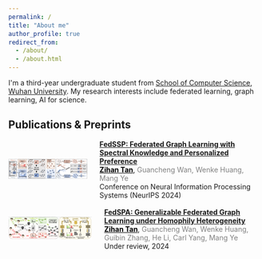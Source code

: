 ```yaml
---
permalink: /
title: "About me"
author_profile: true
redirect_from: 
  - /about/
  - /about.html
---
```


I'm a third-year undergraduate student from [School of Computer Science](https://cs.whu.edu.cn/), [Wuhan University](https://www.whu.edu.cn/). My research interests include federated learning, graph learning, AI for science.

## Publications & Preprints

<div style="display: flex; align-items: center;">
  <div>
    <img src="fedssp.png" alt="FedSSP Image" width="300">
  </div>
  <div style="margin-left: 25px;">
    <a href="https://arxiv.org/pdf/2410.20105" style="color: ##0969DA;"><b>FedSSP: Federated Graph Learning with Spectral Knowledge and Personalized Preference</b></a><br>
    <span style="color: black;"><b><u>Zihan Tan</u></b></span>, <span style="color: gray;">Guancheng Wan, Wenke Huang, Mang Ye</span><br>
    Conference on Neural Information Processing Systems (NeurIPS 2024)
  </div>
</div>

<br>

<div style="display: flex; align-items: center;">
  <div>
    <img src="fedspa.png" alt="FedSPA Image" width="300">
  </div>
  <div style="margin-left: 25px;">
    <a href="https://oakleytan.github.io/" style="color: ##0969DA;"><b>FedSPA: Generalizable Federated Graph Learning under Homophily Heterogeneity</b></a><br>
    <span style="color: black;"><b><u>Zihan Tan</u></b></span>, <span style="color: gray;">Guancheng Wan, Wenke Huang, Guibin Zhang, He Li, Carl Yang, Mang Ye</span><br>
    Under review, 2024
  </div>
</div>
